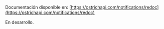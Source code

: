 Documentación disponible en: [https://ostrichapi.com/notifications/redoc](https://ostrichapi.com/notifications/redoc)

En desarrollo.